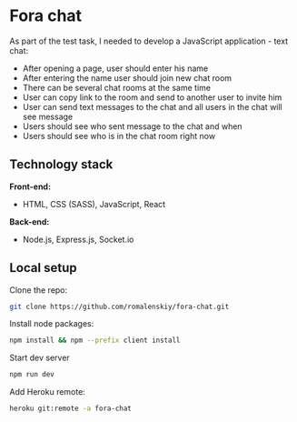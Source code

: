 # Fora chat

As part of the test task, I needed to develop a JavaScript application - text chat:

* After opening a page, user should enter his name
* After entering the name user should join new chat room
* There can be several chat rooms at the same time
* User can copy link to the room and send to another user to invite him
* User can send text messages to the chat and all users in the chat will see message
* Users should see who sent message to the chat and when
* Users should see who is in the chat room right now

## Technology stack

**Front-end:**

* HTML, CSS (SASS), JavaScript, React

**Back-end:**

* Node.js, Express.js, Socket.io

## Local setup

Clone the repo:

```bash
git clone https://github.com/romalenskiy/fora-chat.git
```

Install node packages:

```bash
npm install && npm --prefix client install
```

Start dev server

```bash
npm run dev
```

Add Heroku remote:

```bash
heroku git:remote -a fora-chat
```